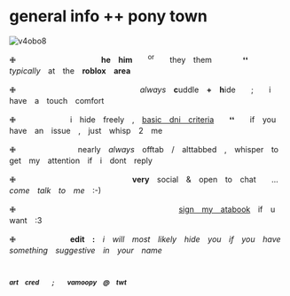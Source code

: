 # general info ++ pony town
![v4obo8](https://github.com/medkitting/medkitting/assets/142576835/ddd91f16-7c1b-4ef2-9588-000beb3fc798)

✙　　　　　　　　　　　**he　him**　　<sup>or</sup>　　they　them　　　　❛❛　　　　_typically_　at　the　**roblox　area**

✙　　　　　　　　　　　　　　　　_always_　**c**uddle　**+**　**h**ide　　;　　i　have　a　touch　comfort

✙　　　　　　　i　hide　freely　,　[basic　dni　criteria](https://basic-dni.crd.co)　　❛❛　　if　you　have　an　issue　,　just　whisp　2　me

✙　　　　　　　　nearly　_always_　offtab　/　alttabbed　,　whisper　to　get　my　attention　if　i　dont　reply

✙　　　　　　　　　　　　　　　**very**　social　&　open　to　chat　　...　　_come　talk　to　me_　:-)

✙　　　　　　　　　　　　　　　　　　　　　[sign　my　atabook](medkitted.atabook.org)　if　u　want　:3 

✙　　　　　　　**edit　:**　*i　will　most　likely　hide　you　if　you　have　something　suggestive　in　your　name*
#
<sub>**_art　cred　　;　　vamoopy　@　twt_**</sub>
